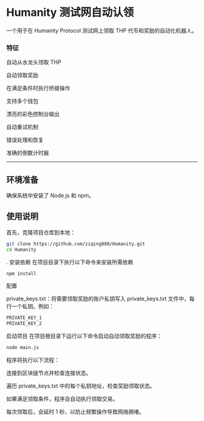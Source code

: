 # Humanity 测试网自动认领

一个用于在 Humanity Protocol 测试网上领取 THP 代币和奖励的自动化机器人。

### 特征
自动从水龙头领取 THP

自动领取奖励

在满足条件时执行桥接操作

支持多个钱包

漂亮的彩色控制台输出

自动重试机制

错误处理和恢复

准确的倒数计时器


---


## 环境准备
确保系统中安装了 Node.js 和 npm。



## 使用说明
首先，克隆项目仓库到本地：

```bash
git clone https://github.com/ziqing888/Humanity.git
cd Humanity
```
. 安装依赖
在项目目录下执行以下命令来安装所需依赖
```bash
npm install
```
配置

private_keys.txt：将需要领取奖励的账户私钥写入 private_keys.txt 文件中，每行一个私钥。例如：

```bash
PRIVATE_KEY_1
PRIVATE_KEY_2
 ```
启动项目
在项目根目录下运行以下命令启动自动领取奖励的程序：
```bash
node main.js
```
程序将执行以下流程：

连接到区块链节点并检查连接状态。

遍历 private_keys.txt 中的每个私钥地址，检查奖励领取状态。

如果满足领取条件，程序会自动执行领取交易。

每次领取后，会延时 1 秒，以防止频繁操作导致网络拥堵。


